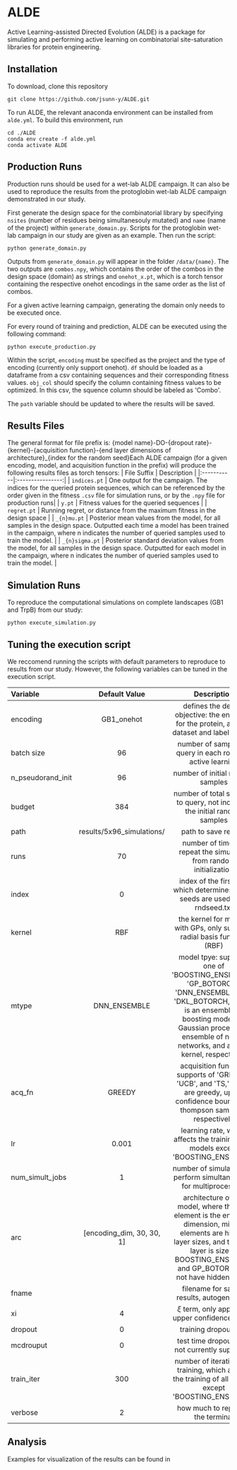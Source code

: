 # ALDE
Active Learning-assisted Directed Evolution (ALDE) is a package for simulating and performing active learning on combinatorial site-saturation libraries for protein engineering.

## Installation
To download, clone this repository
```
git clone https://github.com/jsunn-y/ALDE.git
```
To run ALDE, the relevant anaconda environment can be installed from `alde.yml`. To build this environment, run
```
cd ./ALDE
conda env create -f alde.yml
conda activate ALDE
```

## Production Runs
Production runs should be used for a wet-lab ALDE campaign. It can also be used to reproduce the results from the protoglobin wet-lab ALDE campaign demonstrated in our study.

First generate the design space for the combinatorial library by specifying `nsites` (number of residues being simultanesouly mutated) and `name` (name of the project) within `generate_domain.py`. Scripts for the protoglobin wet-lab campaign in our study are given as an example. Then run the script:
```
python generate_domain.py
```
Outputs from `generate_domain.py` will appear in the folder `/data/{name}`. The two outputs are `combos.npy`, which contains the order of the combos in the design space (domain) as strings and `onehot_x.pt`, which is a torch tensor containing the respective onehot encodings in the same order as the list of combos.

For a given active learning campaign, generating the domain only needs to be executed once.

For every round of training and prediction, ALDE can be executed using the following command:
```
python execute_production.py
```
Within the script, `encoding` must be specified as the project and the type of encoding (currently only support onehot). `df` should be loaded as a dataframe from a csv containing sequences and their corresponding fitness values. `obj_col` should specify the column containing fitness values to be optimized. In this csv, the squence column should be labeled as 'Combo'.

The `path` variable should be updated to where the results will be saved.

## Results Files
The general format for file prefix is: {model name}-DO-{dropout rate}-{kernel}-{acquisition function}-{end layer dimensions of architecture}_{index for the random seed}Each ALDE campaign (for a given encoding, model, and acquisition function in the prefix) will produce the following results files as torch tensors:
| File Suffix | Description | 
|:-----------|:----------------:|
| `indices.pt` | One output for the campaign. The indices for the queried protein sequences, which can be referenced by the order given in the fitness `.csv` file for simulation runs, or by the `.npy` file for production runs|
| `y.pt` | Fitness values for the queried sequences |
| `regret.pt` | Running regret, or distance from the maximum fitness in the design space |
| `_{n}mu.pt` | Posterior mean values from the model, for all samples in the design space. Outputted each time a model has been trained in the campaign, where n indicates the number of queried samples used to train the model. |
| `_{n}sigma.pt` | Posterior standard deviation values from the model, for all samples in the design space. Outputted for each model in the campaign, where n indicates the number of queried samples used to train the model. |

## Simulation Runs
To reproduce the computational simulations on complete landscapes (GB1 and TrpB) from our study:
```
python execute_simulation.py
```

## Tuning the execution script
We reccomend running the scripts with default parameters to reproduce to results from our study. However, the following variables can be tuned in the execution script.

| Variable| Default Value | Description | 
|:-----------|:-------:|:----------------:|
| encoding | GB1_onehot |defines the design objective: the encoding for the protein, and the dataset and labels to use | 
| batch size | 96 | number of samples to query in each round of active learning |
| n_pseudorand_init | 96 | number of initial random samples | 
| budget | 384 | number of total samples to query, not including the initial random samples | 
| path | results/5x96_simulations/ | path to save results |
| runs | 70 | number of times to repeat the simulation from random initialization |
| index | 0 | index of the first run, which determines which seeds are used from rndseed.txt |
| kernel | RBF | the kernel for models with GPs, only supports radial basis function (RBF) |
| mtype | DNN_ENSEMBLE | model tpye: supports one of 'BOOSTING_ENSEMBLE', 'GP_BOTORCH', 'DNN_ENSEMBLE', and 'DKL_BOTORCH,' which is an ensemble of boosting models, a Gaussian process, an ensemble of neural networks, and a deep kernel, respectively|
| acq_fn | GREEDY | acquisition function: supports of 'GREEDY', 'UCB', and 'TS,' which are greedy, upper confidence bound, and thompson sampling, respectively|
| lr | 0.001 | learning rate, which affects the training of all models except 'BOOSTING_ENSEMBLE' |
| num_simult_jobs | 1 | number of simulations to perform simultaneously, for multiprocessing |
| arc | [encoding_dim, 30, 30, 1] | architecture of the model, where the first element is the encoding dimension, middle elements are hidden layer sizes, and the final layer is size 1. BOOSTING_ENSEMBLE and GP_BOTORCH do not have hidden layers|
| fname |  | filename for saving results, autogenerated |
| xi | 4 | $\xi$ term, only applies to upper confidence bound |
| dropout | 0 | training dropout rate |
| mcdrouput | 0 | test time dropout rate, not currently supported  |
| train_iter | 300 | number of iterations for training, which affects the training of all models except 'BOOSTING_ENSEMBLE'  |
| verbose | 2 | how much to report to the terminal  |

## Analysis
Examples for visualization of the results can be found in 
